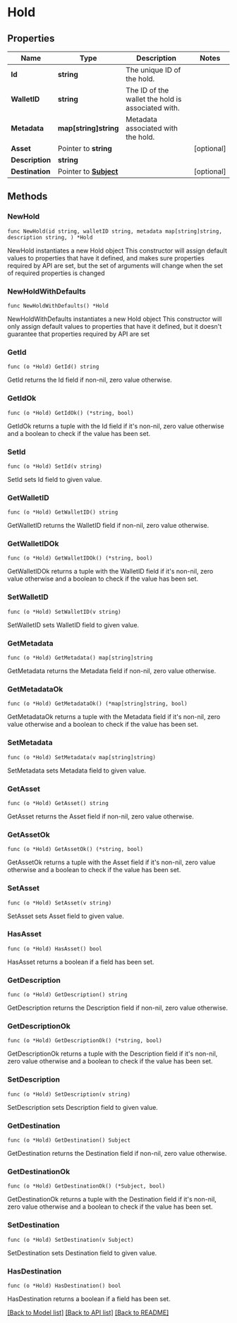 # Hold

## Properties

Name | Type | Description | Notes
------------ | ------------- | ------------- | -------------
**Id** | **string** | The unique ID of the hold. | 
**WalletID** | **string** | The ID of the wallet the hold is associated with. | 
**Metadata** | **map[string]string** | Metadata associated with the hold. | 
**Asset** | Pointer to **string** |  | [optional] 
**Description** | **string** |  | 
**Destination** | Pointer to [**Subject**](Subject.md) |  | [optional] 

## Methods

### NewHold

`func NewHold(id string, walletID string, metadata map[string]string, description string, ) *Hold`

NewHold instantiates a new Hold object
This constructor will assign default values to properties that have it defined,
and makes sure properties required by API are set, but the set of arguments
will change when the set of required properties is changed

### NewHoldWithDefaults

`func NewHoldWithDefaults() *Hold`

NewHoldWithDefaults instantiates a new Hold object
This constructor will only assign default values to properties that have it defined,
but it doesn't guarantee that properties required by API are set

### GetId

`func (o *Hold) GetId() string`

GetId returns the Id field if non-nil, zero value otherwise.

### GetIdOk

`func (o *Hold) GetIdOk() (*string, bool)`

GetIdOk returns a tuple with the Id field if it's non-nil, zero value otherwise
and a boolean to check if the value has been set.

### SetId

`func (o *Hold) SetId(v string)`

SetId sets Id field to given value.


### GetWalletID

`func (o *Hold) GetWalletID() string`

GetWalletID returns the WalletID field if non-nil, zero value otherwise.

### GetWalletIDOk

`func (o *Hold) GetWalletIDOk() (*string, bool)`

GetWalletIDOk returns a tuple with the WalletID field if it's non-nil, zero value otherwise
and a boolean to check if the value has been set.

### SetWalletID

`func (o *Hold) SetWalletID(v string)`

SetWalletID sets WalletID field to given value.


### GetMetadata

`func (o *Hold) GetMetadata() map[string]string`

GetMetadata returns the Metadata field if non-nil, zero value otherwise.

### GetMetadataOk

`func (o *Hold) GetMetadataOk() (*map[string]string, bool)`

GetMetadataOk returns a tuple with the Metadata field if it's non-nil, zero value otherwise
and a boolean to check if the value has been set.

### SetMetadata

`func (o *Hold) SetMetadata(v map[string]string)`

SetMetadata sets Metadata field to given value.


### GetAsset

`func (o *Hold) GetAsset() string`

GetAsset returns the Asset field if non-nil, zero value otherwise.

### GetAssetOk

`func (o *Hold) GetAssetOk() (*string, bool)`

GetAssetOk returns a tuple with the Asset field if it's non-nil, zero value otherwise
and a boolean to check if the value has been set.

### SetAsset

`func (o *Hold) SetAsset(v string)`

SetAsset sets Asset field to given value.

### HasAsset

`func (o *Hold) HasAsset() bool`

HasAsset returns a boolean if a field has been set.

### GetDescription

`func (o *Hold) GetDescription() string`

GetDescription returns the Description field if non-nil, zero value otherwise.

### GetDescriptionOk

`func (o *Hold) GetDescriptionOk() (*string, bool)`

GetDescriptionOk returns a tuple with the Description field if it's non-nil, zero value otherwise
and a boolean to check if the value has been set.

### SetDescription

`func (o *Hold) SetDescription(v string)`

SetDescription sets Description field to given value.


### GetDestination

`func (o *Hold) GetDestination() Subject`

GetDestination returns the Destination field if non-nil, zero value otherwise.

### GetDestinationOk

`func (o *Hold) GetDestinationOk() (*Subject, bool)`

GetDestinationOk returns a tuple with the Destination field if it's non-nil, zero value otherwise
and a boolean to check if the value has been set.

### SetDestination

`func (o *Hold) SetDestination(v Subject)`

SetDestination sets Destination field to given value.

### HasDestination

`func (o *Hold) HasDestination() bool`

HasDestination returns a boolean if a field has been set.


[[Back to Model list]](../README.md#documentation-for-models) [[Back to API list]](../README.md#documentation-for-api-endpoints) [[Back to README]](../README.md)


